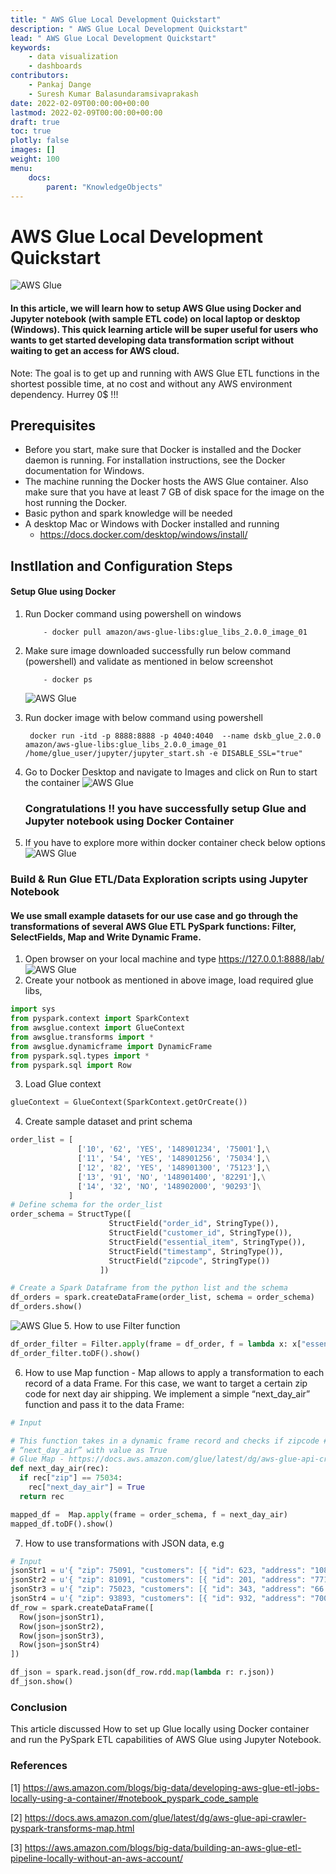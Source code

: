 ```yaml
---
title: " AWS Glue Local Development Quickstart"
description: " AWS Glue Local Development Quickstart"
lead: " AWS Glue Local Development Quickstart"
keywords: 
    - data visualization
    - dashboards
contributors:
    - Pankaj Dange
    - Suresh Kumar Balasundaramsivaprakash
date: 2022-02-09T00:00:00+00:00
lastmod: 2022-02-09T00:00:00+00:00
draft: true
toc: true
plotly: false
images: []
weight: 100
menu:
    docs:
        parent: "KnowledgeObjects"
---
```

# AWS Glue Local Development Quickstart

![AWS Glue](/images/glue_local_logo.png "AWS Glue")


#### In this article, we will learn how to setup AWS Glue using Docker and Jupyter notebook (with sample ETL code) on local laptop or desktop (Windows). This quick learning article will be super useful for users who wants to get started developing data transformation script without waiting to get an access for AWS cloud.

Note: The goal is to get up and running with AWS Glue ETL functions in the shortest possible time, at no cost and without any AWS environment dependency. Hurrey 0$ !!!

## 	Prerequisites
- Before you start, make sure that Docker is installed and the Docker daemon is running. For installation instructions, see the Docker documentation for Windows. 
- The machine running the Docker hosts the AWS Glue container. Also make sure that you have at least 7 GB of disk space for the image on the host running the Docker.
- Basic python and spark knowledge will be needed
- A desktop Mac or Windows with Docker installed  and running
    - https://docs.docker.com/desktop/windows/install/
## Instllation and Configuration Steps 
#### Setup Glue using Docker
1. Run Docker command using powershell on windows 
    ```
        - docker pull amazon/aws-glue-libs:glue_libs_2.0.0_image_01
    ```
2. Make sure image downloaded successfully run below command (powershell) and validate as mentioned in below screenshot
    ```
        - docker ps
    ```
    ![AWS Glue](/images/glue_docker1.PNG "AWS Glue")

3. Run docker image with below command using powershell
    ```
     docker run -itd -p 8888:8888 -p 4040:4040  --name dskb_glue_2.0.0 amazon/aws-glue-libs:glue_libs_2.0.0_image_01 /home/glue_user/jupyter/jupyter_start.sh -e DISABLE_SSL="true"
    ```
4. Go to Docker Desktop and navigate to Images and click on Run to start the container
    ![AWS Glue](/images/glue_docker_desktop_img.PNG "AWS Glue")

    ### Congratulations !!  you have successfully setup Glue and Jupyter notebook using Docker Container

5. If you have to explore more within docker container check below options
     ![AWS Glue](/images/glue_docker_insight.PNG "AWS Glue")

### Build & Run Glue ETL/Data Exploration scripts  using Jupyter Notebook 
#### We use small example datasets for our use case and go through the transformations of several AWS Glue ETL PySpark functions: Filter, SelectFields, Map and Write Dynamic Frame.

1. Open browser on your local machine and type https://127.0.0.1:8888/lab/
    ![AWS Glue](/images/glue_jupyter_local.PNG "AWS Glue")
2. Create your notbook as mentioned in above image, load required glue libs,
```python
import sys
from pyspark.context import SparkContext
from awsglue.context import GlueContext
from awsglue.transforms import *
from awsglue.dynamicframe import DynamicFrame
from pyspark.sql.types import *
from pyspark.sql import Row
```
3. Load Glue context
```python
glueContext = GlueContext(SparkContext.getOrCreate())
```
4. Create sample dataset and print schema
```python
order_list = [
               ['10', '62', 'YES', '148901234', '75001'],\
               ['11', '54', 'YES', '148901256', '75034'],\
               ['12', '82', 'YES', '148901300', '75123'],\
               ['13', '91', 'NO', '148901400', '82291'],\
               ['14', '32', 'NO', '148902000', '90293']\
             ]
# Define schema for the order_list
order_schema = StructType([  
                      StructField("order_id", StringType()),
                      StructField("customer_id", StringType()),
                      StructField("essential_item", StringType()),
                      StructField("timestamp", StringType()),
                      StructField("zipcode", StringType())
                    ])

# Create a Spark Dataframe from the python list and the schema
df_orders = spark.createDataFrame(order_list, schema = order_schema)
df_orders.show()
```
![AWS Glue](/images/glue_order_schema.PNG "AWS Glue")
5. How to use Filter function
```python
df_order_filter = Filter.apply(frame = df_order, f = lambda x: x["essential_item"] == 'YES')
df_order_filter.toDF().show()
```

6.  How to use Map function - Map allows  to apply a transformation to each record of a data Frame. For this case, we want to target a certain zip code for next day air shipping. We implement a simple “next_day_air” function and pass it to the data Frame:
```python
# Input 

# This function takes in a dynamic frame record and checks if zipcode # 75034 is present in it. If present, it adds another column 
# “next_day_air” with value as True
# Glue Map - https://docs.aws.amazon.com/glue/latest/dg/aws-glue-api-crawler-pyspark-transforms-map.html
def next_day_air(rec):
  if rec["zip"] == 75034:
    rec["next_day_air"] = True
  return rec
```
```python
mapped_df =  Map.apply(frame = order_schema, f = next_day_air)
mapped_df.toDF().show()
```

7. How to use transformations with JSON data, e.g
```python
# Input 
jsonStr1 = u'{ "zip": 75091, "customers": [{ "id": 623, "address": "108 abc Street, ZX"}, { "id": 231, "address": "763 xyz  Ln, TXT" }]}'
jsonStr2 = u'{ "zip": 81091, "customers": [{ "id": 201, "address": "771 TTT Pkwy, GAO" }]}'
jsonStr3 = u'{ "zip": 75023, "customers": [{ "id": 343, "address": "66 P Street, NJ" }]}'
jsonStr4 = u'{ "zip": 93893, "customers": [{ "id": 932, "address": "7008 Fed Ln, MA"}, { "id": 102, "address": "8107 Dean Dr, CA" }]}'
df_row = spark.createDataFrame([
  Row(json=jsonStr1),
  Row(json=jsonStr2),
  Row(json=jsonStr3),
  Row(json=jsonStr4)
])

df_json = spark.read.json(df_row.rdd.map(lambda r: r.json))
df_json.show()
```

### Conclusion
This article discussed How to set up Glue locally using Docker container and  run the PySpark ETL capabilities of AWS Glue using Jupyter Notebook. 

### References
[1] https://aws.amazon.com/blogs/big-data/developing-aws-glue-etl-jobs-locally-using-a-container/#notebook_pyspark_code_sample

[2] https://docs.aws.amazon.com/glue/latest/dg/aws-glue-api-crawler-pyspark-transforms-map.html

[3] https://aws.amazon.com/blogs/big-data/building-an-aws-glue-etl-pipeline-locally-without-an-aws-account/
    